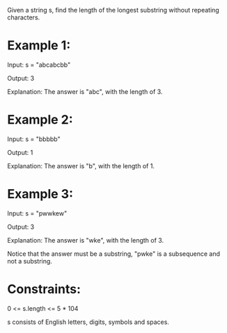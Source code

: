 Given a string s, find the length of the longest substring without repeating characters.

 

# Example 1:

Input: s = "abcabcbb"

Output: 3

Explanation: The answer is "abc", with the length of 3.

# Example 2:

Input: s = "bbbbb"

Output: 1

Explanation: The answer is "b", with the length of 1.

# Example 3:

Input: s = "pwwkew"

Output: 3

Explanation: The answer is "wke", with the length of 3.

Notice that the answer must be a substring, "pwke" is a subsequence and not a substring.
 

# Constraints:

0 <= s.length <= 5 * 104

s consists of English letters, digits, symbols and spaces.
